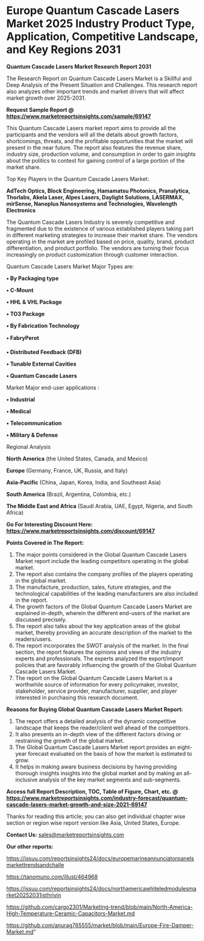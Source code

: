 # Europe Quantum Cascade Lasers Market 2025 Industry Product Type, Application, Competitive Landscape, and Key Regions 2031

<strong>Quantum Cascade Lasers Market Research Report 2031</strong>

The Research Report on Quantum Cascade Lasers Market is a Skillful and Deep Analysis of the Present Situation and Challenges. This research report also analyzes other important trends and market drivers that will affect market growth over 2025-2031.

<strong>Request Sample Report @ <a href=https://www.marketreportsinsights.com/sample/69147>https://www.marketreportsinsights.com/sample/69147</a></strong>

This Quantum Cascade Lasers market report aims to provide all the participants and the vendors will all the details about growth factors, shortcomings, threats, and the profitable opportunities that the market will present in the near future. The report also features the revenue share, industry size, production volume, and consumption in order to gain insights about the politics to contest for gaining control of a large portion of the market share.

Top Key Players in the Quantum Cascade Lasers Market:

<strong>AdTech Optics, Block Engineering, Hamamatsu Photonics, Pranalytica, Thorlabs, Akela Laser, Alpes Lasers, Daylight Solutions, LASERMAX, mirSense, Nanoplus Nanosystems and Technologies, Wavelength Electronics</strong>

The Quantum Cascade Lasers Industry is severely competitive and fragmented due to the existence of various established players taking part in different marketing strategies to increase their market share. The vendors operating in the market are profiled based on price, quality, brand, product differentiation, and product portfolio. The vendors are turning their focus increasingly on product customization through customer interaction.

Quantum Cascade Lasers Market Major Types are:

<strong>• By Packaging type

• C-Mount

• HHL & VHL Package

• TO3 Package

• By Fabrication Technology

• FabryPerot

• Distributed Feedback (DFB)

• Tunable External Cavities

• Quantum Cascade Lasers</strong>

Market Major end-user applications :

<strong>• Industrial

• Medical

• Telecommunication

• Military & Defense</strong>

Regional Analysis

</u><strong><b>North America</b></strong> (the United States, Canada, and Mexico)

<strong><b>Europe </b></strong>(Germany, France, UK, Russia, and Italy)

<strong><b>Asia-Pacific</b></strong> (China, Japan, Korea, India, and Southeast Asia)

<strong><b>South America</b></strong> (Brazil, Argentina, Colombia, etc.)

<strong><b>The Middle East and Africa</b></strong> (Saudi Arabia, UAE, Egypt, Nigeria, and South Africa)

<strong>Go For Interesting Discount Here: <a href=https://www.marketreportsinsights.com/discount/69147>https://www.marketreportsinsights.com/discount/69147</a></strong>

<strong>Points Covered in The Report:</strong>
<ol>
  <li>The major points considered in the Global Quantum Cascade Lasers Market report include the leading competitors operating in the global market.</li>
  <li>The report also contains the company profiles of the players operating in the global market.</li>
  <li>The manufacture, production, sales, future strategies, and the technological capabilities of the leading manufacturers are also included in the report.</li>
  <li>The growth factors of the Global Quantum Cascade Lasers Market are explained in-depth, wherein the different end-users of the market are discussed precisely.</li>
  <li>The report also talks about the key application areas of the global market, thereby providing an accurate description of the market to the readers/users.</li>
  <li>The report incorporates the SWOT analysis of the market. In the final section, the report features the opinions and views of the industry experts and professionals. The experts analyzed the export/import policies that are favorably influencing the growth of the Global Quantum Cascade Lasers Market.</li>
  <li>The report on the Global Quantum Cascade Lasers Market is a worthwhile source of information for every policymaker, investor, stakeholder, service provider, manufacturer, supplier, and player interested in purchasing this research document.</li>
</ol>
<strong>Reasons for Buying Global Quantum Cascade Lasers Market Report:</strong>

<ol>
  <li>The report offers a detailed analysis of the dynamic competitive landscape that keeps the reader/client well ahead of the competitors.</li>
  <li>It also presents an in-depth view of the different factors driving or restraining the growth of the global market.</li>
  <li>The Global Quantum Cascade Lasers Market report provides an eight-year forecast evaluated on the basis of how the market is estimated to grow.</li>
  <li>It helps in making aware business decisions by having providing thorough insights insights into the global market and by making an all-inclusive analysis of the key market segments and sub-segments.</li>
</ol>
<strong>Access full Report Description, TOC, Table of Figure, Chart, etc. @ <a href=https://www.marketreportsinsights.com/industry-forecast/quantum-cascade-lasers-market-growth-and-size-2021-69147>https://www.marketreportsinsights.com/industry-forecast/quantum-cascade-lasers-market-growth-and-size-2021-69147</a></strong>


Thanks for reading this article; you can also get individual chapter wise section or region wise report version like Asia, United States, Europe.

<strong>Contact Us:</strong>
sales@marketreportsinsights.com

<strong>Our other reports:</strong>

<a href=https://issuu.com/reportsinsights24/docs/europemarineannunciatorpanelsmarkettrendsandchalle>https://issuu.com/reportsinsights24/docs/europemarineannunciatorpanelsmarkettrendsandchalle</a>

<a href=https://tanomuno.com/illust/464968>https://tanomuno.com/illust/464968</a>

<a href=https://issuu.com/reportsinsights24/docs/northamericawhiteledmodulesmarket20252031isthrivin>https://issuu.com/reportsinsights24/docs/northamericawhiteledmodulesmarket20252031isthrivin</a>

<a href=https://github.com/cargo2301/Marketing-trend/blob/main/North-America-High-Temperature-Ceramic-Capacitors-Market.md>https://github.com/cargo2301/Marketing-trend/blob/main/North-America-High-Temperature-Ceramic-Capacitors-Market.md</a>

<a href=https://github.com/anurag765555/market/blob/main/Europe-Fire-Damper-Market.md>https://github.com/anurag765555/market/blob/main/Europe-Fire-Damper-Market.md</a>"
